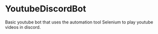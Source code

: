 # YoutubeDiscordBot

Basic youtube bot that uses the automation tool Selenium to play youtube videos in discord.
